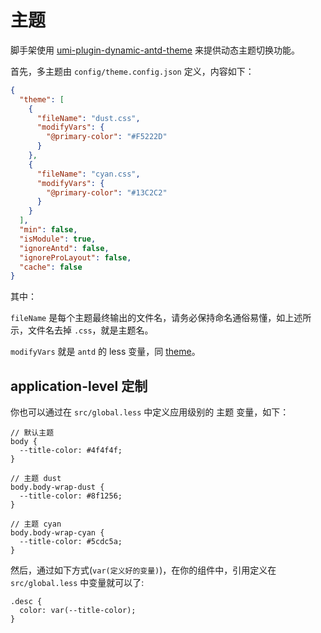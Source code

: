 # 主题

脚手架使用 [umi-plugin-dynamic-antd-theme](https://github.com/leftstick/umi-plugin-dynamic-antd-theme) 来提供动态主题切换功能。

首先，多主题由 `config/theme.config.json` 定义，内容如下：

```json
{
  "theme": [
    {
      "fileName": "dust.css",
      "modifyVars": {
        "@primary-color": "#F5222D"
      }
    },
    {
      "fileName": "cyan.css",
      "modifyVars": {
        "@primary-color": "#13C2C2"
      }
    }
  ],
  "min": false,
  "isModule": true,
  "ignoreAntd": false,
  "ignoreProLayout": false,
  "cache": false
}
```

其中：

`fileName` 是每个主题最终输出的文件名，请务必保持命名通俗易懂，如上述所示，文件名去掉 `.css`，就是主题名。

`modifyVars` 就是 `antd` 的 less 变量，同 [theme](https://umijs.org/config#theme)。

## application-level 定制

你也可以通过在 `src/global.less` 中定义应用级别的 主题 变量，如下：

```less
// 默认主题
body {
  --title-color: #4f4f4f;
}

// 主题 dust
body.body-wrap-dust {
  --title-color: #8f1256;
}

// 主题 cyan
body.body-wrap-cyan {
  --title-color: #5cdc5a;
}
```

然后，通过如下方式(`var(定义好的变量)`)，在你的组件中，引用定义在 `src/global.less` 中变量就可以了:

```less
.desc {
  color: var(--title-color);
}
```

